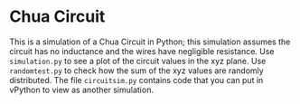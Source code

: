 # Chua Circuit

This is a simulation of a Chua Circuit in Python; this simulation assumes the circuit has no inductance and the wires have negligible resistance. Use ``simulation.py`` to see a plot of the circuit values in the xyz plane. Use ``randomtest.py`` to check how the sum of the xyz values are randomly distributed. The file ``circuitsim.py`` contains code that you can put in vPython to view as another simulation. 
